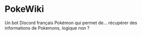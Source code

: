 # PokeWiki
 Un bot Discord français Pokémon qui permet de... récupérer des informations de Pokemons, logique non ?
